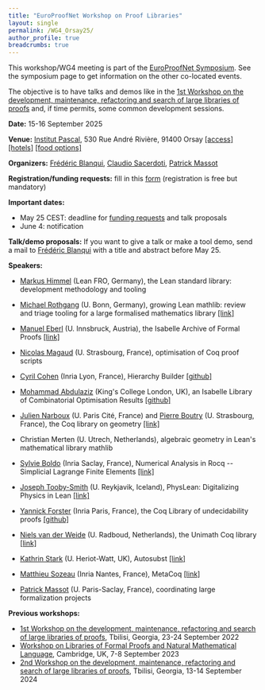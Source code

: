 ```yaml
---
title: "EuroProofNet Workshop on Proof Libraries"
layout: single
permalink: /WG4_Orsay25/
author_profile: true
breadcrumbs: true
---
```


This workshop/WG4 meeting is part of the [EuroProofNet Symposium](../Symposium). See the symposium page to get information on the other co-located events.

The objective is to have talks and demos like in the [1st Workshop on the development, maintenance, refactoring and search of large libraries of proofs](../wg4-meeting1) and, if time permits, some common development sessions.

**Date:** 15-16 September 2025

**Venue:** [Institut Pascal](https://www.institut-pascal.universite-paris-saclay.fr/), 530 Rue André Rivière, 91400 Orsay [[access]](../Access) [[hotels]](../Hotels) [[food options]](../Food)

**Organizers:** [Frédéric Blanqui](https://blanqui.gitlabpages.inria.fr/), [Claudio Sacerdoti](http://www.cs.unibo.it/~sacerdot/), [Patrick Massot](https://www.imo.universite-paris-saclay.fr/~patrick.massot/)

**Registration/funding requests:** fill in this [form](https://forms.gle/QLFzh3Ugv5WgkhZr7) (registration is free but mandatory)

**Important dates:**
- May 25 CEST: deadline for [funding requests](https://forms.gle/QLFzh3Ugv5WgkhZr7) and talk proposals
- June 4: notification

**Talk/demo proposals:** If you want to give a talk or make a tool demo, send a mail to [Frédéric Blanqui](https://blanqui.gitlabpages.inria.fr/) with a title and abstract before May 25.

<!--
we have 2 days

each day: 8 45-minutes talks or 12 30-minutes talks
total: 16 45-minutes talks or 24 30-minutes talks

for the moment, we have 15 talks

09:00-10:30 talks
10:30-11:00 break
11:00-12:30 talks
12:30-14:00 lunch
14:00-15:30 talks
15:30-16:00 break
16:00-17:30 talks
-->

<!--

**Schedule:**

| time | Monday 15 September |
|-|-|
| 08:30-09:00 | welcome |
| 09:00-09:45 | [Manuel Eberl](http://cl-informatik.uibk.ac.at/users/meberl/) (U. Innsbruck, Austria), the Isabelle Archive of Formal Proofs |
| 09:45-10:30 | [Michael Rothgang](https://www.math.uni-bonn.de/people/rothgang/) (U. Bonn, Germany), growing Lean mathlib: review and triage tooling for a large formalised mathematics library |
| 10:30-11:00 | break   |
| 11:00-11:45 | [Nicolas Magaud](https://dpt-info.u-strasbg.fr/~magaud/) (U. Strasbourg, France), optimisation of Coq proof scripts |
| 11:45-12:30 | [Cyril Cohen](https://perso.crans.org/cohen/) (Inria Lyon, France), Hierarchy Builder |
| 12:30-14:00 | lunch   |
| 14:00-14:45 | [Mohammad Abdulaziz](https://mabdula.github.io/) (King's College London, UK), an Isabelle Library of Combinatorial Optimisation Results |
| 14:45-15:30 | [Yannick Forster](https://yforster.de/) (Inria Paris, France), the Coq Library of undecidability proofs |
| 15:30-16:00 | break   |
| 16:00-16:45 | [Julien Narboux](https://www.irif.fr/~narboux/) (U. Paris Cité, France) and [Pierre Boutry](https://pierre-boutry.fr/) (U. Strasbourg, France), the Coq library on geometry |
| 16:45-17:30 | Christian Merten (U. Utrech, Netherlands), algebraic geometry in Lean's mathematical library mathlib |

| time | Tuesday 16 September |
|-|-|
| 09:00-09:45 | [Sylvie Boldo](https://pages.saclay.inria.fr/sylvie.boldo/) (Inria Saclay, France), Numerical Analysis in Rocq -- Simplicial Lagrange Finite Elements |
| 09:45-10:30 | [Joseph Tooby-Smith](https://josephtoobysmith.com/) (U. Reykjavik, Iceland), PhysLean: Digitalizing Physics in Lean |
| 10:30-11:00 | break   |
| 11:00-11:45 | [Kathrin Stark](https://www.k-stark.de/) (U. Heriot-Watt, UK), Autosubst |
| 11:45-12:30 | [Matthieu Sozeau](https://sozeau.gitlabpages.inria.fr/www/) (Inria Nantes, France), MetaCoq |
| 12:30-14:00 | lunch   |
| 14:00-14:45 | [Markus Himmel](https://github.com/TwoFX) (Lean FRO, Germany), the Lean standard library: development methodology and tooling |
| 14:45-15:30 | [Patrick Massot](https://www.imo.universite-paris-saclay.fr/~patrick.massot/) (U. Paris-Saclay, France), coordinating large formalization projects |
| 15:30-16:00 | break   |
| 16:00-16:45 | [Niels van der Weide](https://nmvdw.github.io/) (U. Radboud, Netherlands), the Unimath Coq library |
| 16:45-17:30 |  |
| 17:30-18:30 | happy hour |

-->

**Speakers:**

- [Markus Himmel](https://github.com/TwoFX) (Lean FRO, Germany), the Lean standard library: development methodology and tooling

<!-- The Lean standard library is part of the Lean distribution and provides users with tools for functional programming, software verification and verified software development. Its main goals are comprehensiveness, consistency and a smooth out-of-the-box experience. Achieving these high standards requires a systematic approach to standard library development and maintenance. In this presentation, I will show a tool that the Lean FRO is using to detect and track defects in the Lean standard library such as missing material or inconsistencies within the library. The tool is integrated into the GitHub PR workflow to enable merging of contributions without having to fear that new inconsistencies are introduced into the library.-->

- [Michael Rothgang](https://www.math.uni-bonn.de/people/rothgang/) (U. Bonn, Germany), growing Lean mathlib: review and triage tooling for a large formalised mathematics library [[link]](https://leanprover-community.github.io/mathlib-overview.html)

<!-- Lean's mathematical library mathlib is one of the fastest-growing libraries of formalised mathematics. It is developed in the open by a large and diverse community of various backgrounds.
Review and triage of all incoming contributions presents an ongoing challenge as mathlib's growth continues. I'll present mathlib's processes and tools to enable review to scale. A core component is a custom editorial dashboard (built jointly with Johan Commelin) which keeps track of each contribution's status over time. This allows for efficient triage, enables intelligent automatic reviewer assignment and ensuring no contribution is left behind.-->

- [Manuel Eberl](http://cl-informatik.uibk.ac.at/users/meberl/) (U. Innsbruck, Austria), the Isabelle Archive of Formal Proofs [[link]](https://www.isa-afp.org/)

- [Nicolas Magaud](https://dpt-info.u-strasbg.fr/~magaud/) (U. Strasbourg, France), optimisation of Coq proof scripts

- [Cyril Cohen](https://perso.crans.org/cohen/) (Inria Lyon, France), Hierarchy Builder [[github]](https://github.com/math-comp/hierarchy-builder/)

<!-- Libraries of machine checked code are, nowadays, organized around hierarchies of algebraic structures. Unfortunately the language of Type Theory and the features provided by the Coq system make the construction of a hierarchy hard even for expert users. The difficulty begins with the non-orthogonal choices, between storing information as record fields or parameters, and between using type classes and canonical structures for inference. To this, one may add the concerns about performance and about the usability, by a non expert, of the final hierarchy.

HB gives the library designer a language to describe the building blocks of algebraic structures and to assemble them into a hierarchy. Similarly it provides the final user linguistic constructs to build instances (examples) of structures and to teach the elaborator of Coq how to take advantage of this knowledge during type inference. Finally HB lets the library designer improve the usability of his library by providing alternative interfaces to the primitive ones, a feature that can also be used to accommodate changes to the hierarchy without breaking user code.

This is a joint work with Kazuhiko Sakaguchi, Pierre Roux and Enrico Tassi.-->

- [Mohammad Abdulaziz](https://mabdula.github.io/) (King's College London, UK), an Isabelle Library of Combinatorial Optimisation Results [[github]](https://github.com/mabdula/Isabelle-Graph-Library)

<!-- Combinatorial optimisation is a fundamental area of computer science, and applied mathematics. It involves solving computational problems optimally w.r.t. a given metric. Important problems in the area include shortest path, minimum spanning trees, maximum flows, minimum-cost flows, maximum cardinality/weight matching, and linear programming. Practically, these problems are some of the most impactful in computer science, where they used in applications ranging from logistics to kidney-donor-patient matching. Theoretically, work in this area has led to many important breakthroughs in the theory of computing, including the realisation that polynomial time computation is a notion of efficient computation, the primal-dual paradigm to designing algorithms, and the characterisation of computational problems as polytopes.

In this talk I will describe an ongoing development of a formal mathematical library of results from the theory of combinatorial optimisation. The library currently has most results covered in a standard textbook on the subject, including algorithms for solving all the standard problems. Notable results include Edmonds' blossom shrinking algorithm, Orlin's scaling algorithm for minimum-cost flows, and the AdWords algorithm for matching online advertisements on search engines.-->

- [Julien Narboux](https://www.irif.fr/~narboux/) (U. Paris Cité, France) and [Pierre Boutry](https://pierre-boutry.fr/) (U. Strasbourg, France), the Coq library on geometry [[link]](https://geocoq.github.io/GeoCoq/)

- Christian Merten (U. Utrech, Netherlands), algebraic geometry in Lean's mathematical library mathlib

<!-- Since the first definition of schemes in Lean by Kevin Buzzard et al. in 2018, the algebraic geometry library in mathlib has undergone significant development. In an effort led by Andrew Yang, many fundamental tools and results in scheme theory were established. I will give an overview of where we are at, what we are missing and speculate why it remains difficult to attract new contributors to this part of the library.-->

- [Sylvie Boldo](https://pages.saclay.inria.fr/sylvie.boldo/) (Inria Saclay, France), Numerical Analysis in Rocq -- Simplicial Lagrange Finite Elements [[link]](https://lipn.univ-paris13.fr/coq-num-analysis/)

<!-- The finite elements method is a popular method to numerically solve partial differential equations. In the long-term goal of proving its correctness, we focus here on the formal definition of what is a finite element: a record in the Rocq proof assistant with both values and proofs of validity, including the main one called unisolvence. We then instantiate this record with the most popular and useful, the simplicial Lagrange finite elements for any dimension and any polynomial degree.
These proofs require many results (definitions, lemmas, canonical structures) about finite families, affine spaces, multidimensional polynomials, in the context of finite or infinite-dimensional spaces.

This is common work with F. Clément, V. Martin, M. Mayero, and H. Mouhcine.-->

- [Joseph Tooby-Smith](https://josephtoobysmith.com/) (U. Reykjavik, Iceland), PhysLean: Digitalizing Physics in Lean [[link]](https://physlean.com/)

<!-- PhysLean is a project to create a monolithic library of results from physics in Lean 4, akin to Mathlib for mathematics. 
It contains results from a range of different areas of physics including classical mechanics, relativity, condensed matter physics, quantum field theory, string theory etc.
In this talk I will give a high-level overview of the current content of PhysLean.
I will also explain how formalizing results from physics, for physicists, differs to formalizing results from mathematics, for mathematicians, and what features we have 
put in place to make this as an efficient and open process as possible.-->

- [Yannick Forster](https://yforster.de/) (Inria Paris, France), the Coq Library of undecidability proofs [[github]](https://github.com/uds-psl/coq-library-undecidability)

- [Niels van der Weide](https://nmvdw.github.io/) (U. Radboud, Netherlands), the Unimath Coq library [[link]](https://unimath.github.io/UniMath/)

- [Kathrin Stark](https://www.k-stark.de/) (U. Heriot-Watt, UK), Autosubst [[link]](https://www.ps.uni-saarland.de/extras/autosubst2/)

- [Matthieu Sozeau](https://sozeau.gitlabpages.inria.fr/www/) (Inria Nantes, France), MetaCoq [[link]](https://metarocq.github.io/)

- [Patrick Massot](https://www.imo.universite-paris-saclay.fr/~patrick.massot/) (U. Paris-Saclay, France), coordinating large formalization projects

<!-- Formalized mathematics has a rich history of large formalization projects involving many participants. In this talk I will first review past experiences coordinating such projects. Then I will focus on the main tools currently used by the Lean users community, including the Zulip web chat software, GitHub infrastructure and the LeanBlueprint plasTeX plugin.-->

**Previous workshops:**
- [1st Workshop on the development, maintenance, refactoring and search of large libraries of proofs](../wg4-meeting1), Tbilisi, Georgia, 23-24 September 2022
- [Workshop on Libraries of Formal Proofs and Natural Mathematical Language](../cambridge-2023), Cambridge, UK, 7-8 September 2023
- [2nd Workshop on the development, maintenance, refactoring and search of large libraries of proofs](../wg4-tbilisi24), Tbilisi, Georgia, 13-14 September 2024

